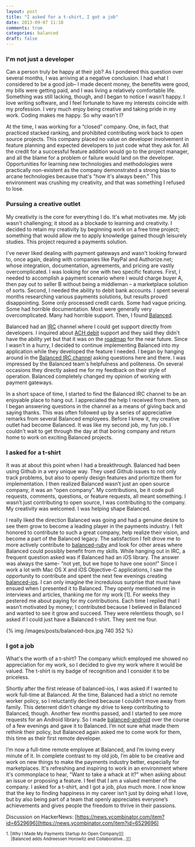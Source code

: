 ```yaml
---
layout: post
title: "I asked for a t-shirt, I got a job"
date: 2013-09-07 11:18
comments: true
categories: balanced
draft: false
---
```



### I'm not just a developer

Can a person truly be happy at their job? As I pondered this question over several months, I was arriving at a negative conclusion. I had what I considered to be a good job– I made decent money, the benefits were good, my bills were getting paid, and I was living a relatively comfortable life. Something was still lacking, though, and I began to notice I wasn’t happy. I love writing software, and I feel fortunate to have my interests coincide with my profession. I very much enjoy being creative and taking pride in my work. Coding makes me happy. So why wasn’t I?

At the time, I was working for a “closed” company. One, in fact, that practiced stacked ranking, and prohibited contributing work back to open source projects. This company placed no value on developer involvement in feature planning and expected developers to just code what they ask for. All the credit for a successful feature addition would go to the project manager, and all the blame for a problem or failure would land on the developer. Opportunities for learning new technologies and methodologies were practically non-existent as the company demonstrated a strong bias to arcane technologies because that's "how it's always been." This environment was crushing my creativity, and that was something I refused to lose.


### Pursuing a creative outlet

My creativity is the core for everything I do. It's what motivates me. My job wasn't challenging; it stood as a blockade to learning and creativity. I decided to retain my creativity by beginning work on a free time project; something that would allow me to apply knowledge gained though leisurely studies. This project required a payments solution.

I've never liked dealing with payment gateways and wasn't looking forward to, once again, dealing with companies like PayPal and Authorize.net; whose integration, documentation, agreements, and pricing are vastly overcomplicated. I was looking for one with two specific features. First, I needed to accomplish a payment scenario where I would charge buyer A, then pay out to seller B without being a middleman – a marketplace solution of sorts. Second, I needed the ability to debit bank accounts. I spent several months researching various payments solutions, but results proved disappointing. Some only processed credit cards. Some had vague pricing. Some had horrible documentation. Most were generally very overcomplicated. Many had horrible support. Then, I found [Balanced](https://www.balancedpayments.com).

Balanced had an [IRC](http://en.wikipedia.org/wiki/IRC) channel where I could get support directly from developers. I inquired about [ACH debit](https://www.balancedpayments.com/ach-debits) support and they said they didn't have the ability yet but that it was on the [roadmap](https://github.com/balanced/balanced-api/issues/2) for the near future. Since I wasn't in a hurry, I decided to continue implementing Balanced into my application while they developed the feature I needed. I began by hanging around in the [Balanced IRC channel](http://webchat.freenode.net/?channels=balanced&uio=MTE9OTIaf) asking questions here and there. I was impressed by the Balanced team's helpfulness and politeness. On several occasions they directly asked me for my feedback on their style of operation. Balanced completely changed my opinion of working with payment gateways.

In a short space of time, I started to find the Balanced IRC channel to be an enjoyable place to hang out. I appreciated the help I received from them, so I began answering questions in the channel as a means of giving back and saying thanks. This was often followed up by a series of appreciative remarks from several Balanced employees. Before I knew it, my creative outlet had become Balanced. It was like my second job, my fun job. I couldn't wait to get through the day at that boring company and return home to work on exciting Balanced projects.


### I asked for a t-shirt

It was at about this point when I had a breakthrough. Balanced had been using Github in a very unique way. They used Github issues to not only track problems, but also to openly design features and prioritize them for implementation. I then realized Balanced wasn’t just an open source company, it was an “open company”. My contributions, be it code pull requests, comments, questions, or feature requests, all meant something. I wasn’t just contributing to open source, I was contributing to the company. My creativity was welcomed. I was helping shape Balanced.

I really liked the direction Balanced was going and had a genuine desire to see them grow to become a leading player in the payments industry. I felt honored to contribute to such a great company, help realize their vision, and become a part of the Balanced legacy. The satisfaction I felt drove me to more actively contribute to [balanced-ruby](https://github.com/balanced/balanced-ruby) and look for other areas where Balanced could possibly benefit from my skills. While hanging out in IRC, a frequent question asked was if Balanced had an iOS library. The answer was always the same- “not yet, but we hope to have one soon!” Since I work a lot with Mac OS X and iOS Objective-C applications, I saw the opportunity to contribute and spent the next few evenings creating [balanced-ios](https://github.com/balanced/balanced-ios). I can only imagine the incredulous surprise that must have ensued when I presented it to Balanced. They openly mentioned me in interviews and articles, thanking me for my work [1]. For weeks they pestered me about paying for my contributions. Each time I replied that I wasn’t motivated by money; I contributed because I believed in Balanced and wanted to see it grow and succeed. They were relentless though, so I asked if I could just have a Balanced t-shirt. They sent me four.

{% img /images/posts/balanced-box.jpg 740 352 %}

### I got a job

What's the worth of a t-shirt? The company which employed me showed no appreciation for my work, so I decided to give my work where it would be valued. The t-shirt is my badge of recognition and I consider it to be priceless.

Shortly after the first release of balanced-ios, I was asked if I wanted to work full-time at Balanced. At the time, Balanced had a strict no remote worker policy, so I reluctantly declined because I couldn’t move away from family. This deterrent didn’t change my drive to keep contributing to Balanced, though. Another few months passed, and I started to see more requests for an Android library. So I made [balanced-android](https://github.com/balanced/balanced-android) over the course of a few evenings and gave it to Balanced. I’m not sure what made them rethink their policy, but Balanced again asked me to come work for them, this time as their first remote developer.

I’m now a full-time remote employee at Balanced, and I’m loving every minute of it. In complete contrast to my old job, I’m able to be creative and work on new things to make the payments industry better, especially for marketplaces. It's refreshing and inspiring to work in an environment where it's commonplace to hear, "Want to take a whack at it?" when asking about an issue or proposing a feature. I feel that I am a valued member of the company. I asked for a t-shirt, and I got a job, plus much more. I now know that the key to finding happiness in my career isn’t just by doing what I love, but by also being part of a team that openly appreciates everyone’s achievements and gives people the freedom to thrive in their passions.


Discussion on HackerNews: [https://news.ycombinator.com/item?id=6529696](https://news.ycombinator.com/item?id=6529696)

<small>
1. [Why I Made My Payments Startup An Open Company][] <br>
&nbsp;&nbsp;&nbsp;&nbsp;[Balanced adds Andreessen Horowitz and Collaborative...][]
</small>

[Why I Made My Payments Startup An Open Company]: http://www.fastcolabs.com/3008944/open-company/why-i-made-my-payments-startup-an-open-company
[Balanced adds Andreessen Horowitz and Collaborative...]: http://pandodaily.com/2013/04/02/balanced-adds-andreessen-horowitz-and-collaboration-fund-as-investors-and-opens-up-about-opening-up/
